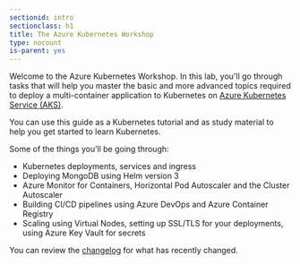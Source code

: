 ```yaml
---
sectionid: intro
sectionclass: h1
title: The Azure Kubernetes Workshop
type: nocount
is-parent: yes
---
```


Welcome to the Azure Kubernetes Workshop. In this lab, you'll go through tasks that will help you master the basic and more advanced topics required to deploy a multi-container application to Kubernetes on [Azure Kubernetes Service (AKS)](https://azure.microsoft.com/en-us/services/kubernetes-service/). 

You can use this guide as a Kubernetes tutorial and as study material to help you get started to learn Kubernetes.

Some of the things you’ll be going through:

- Kubernetes deployments, services and ingress
- Deploying MongoDB using Helm version 3
- Azure Monitor for Containers, Horizontal Pod Autoscaler and the Cluster Autoscaler
- Building CI/CD pipelines using Azure DevOps and Azure Container Registry
- Scaling using Virtual Nodes, setting up SSL/TLS for your deployments, using Azure Key Vault for secrets

You can review the [changelog](#changelog) for what has recently changed.
